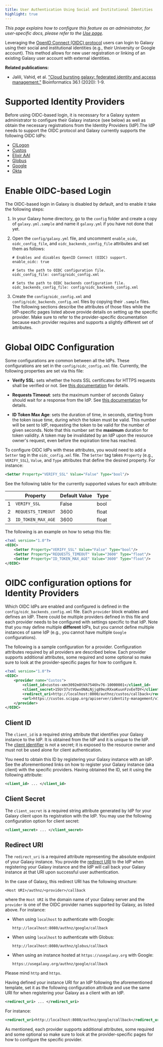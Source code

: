 ```yaml
---
title: User Authentication Using Social and Institutional Identities
highlight: true
---
```


_This page explains how to configure this feature as an administrator,
for user-specific docs, please refer to the [Use page](/src/authnz/use/oidc/index.md)._

Leveraging the [OpenID Connect (OIDC)
protocol](https://developer.okta.com/blog/2019/10/21/illustrated-guide-to-oauth-and-oidc)
users can login to Galaxy using their social and institutional identities
(e.g., their University or Google account). This method allows for new user
registration or linking of an existing Galaxy user account with external
identities.


**Related publications:**
- Jalili, Vahid, et al. ["Cloud bursting galaxy: federated identity and access management."](https://doi.org/10.1093/bioinformatics/btz472) Bioinformatics 36.1 (2020): 1-9.


# Supported Identity Providers

Before using OIDC-based login, it is necessary for a Galaxy system
administrator to configure their Galaxy instance (see below) as well as obtain
the necessary registrations from the Identity Providers (IdP).The IdP needs to
support the OIDC protocol and Galaxy currently supports the following OIDC
IdPs:

- [CILogon](/src/authnz/config/oidc/idps/cilogon/index.md)
- [Custos](/src/authnz/config/oidc/idps/custos/index.md)
- [Elixir AAI](/src/authnz/config/oidc/idps/elixir-aai/index.md)
- [Globus](/src/authnz/config/oidc/idps/globus/index.md)
- [Google](/src/authnz/config/oidc/idps/google/index.md)
- [Okta](/src/authnz/config/oidc/idps/okta/index.md)


# Enable OIDC-based Login

The OIDC-based login in Galaxy is disabled by default, and to enable it take
the following steps:

1. In your Galaxy home directory, go to the `config` folder and create a copy
of `galaxy.yml.sample` and name it `galaxy.yml` if you have not done that yet.

2. Open the `config/galaxy.yml` file, and uncomment `enable_oidc`,
   `oidc_config_file`, and `oidc_backends_config_file` attributes and set them
   as follows:

    ```
    # Enables and disables OpenID Connect (OIDC) support.
    enable_oidc: true

    # Sets the path to OIDC configuration file.
    oidc_config_file: config/oidc_config.xml

    # Sets the path to OIDC backends configuration file.
    oidc_backends_config_file: config/oidc_backends_config.xml
    ```

3. Create the `config/oidc_config.xml` and `config/oidc_backends_config.xml`
   files by copying their `.sample` files. The following sections describe the
   attributes of those files while the IdP-specific pages listed above provide
   details on setting up the specific provider. Make sure to refer to the
   provider-specific documentation because each provider requires and supports
   a slightly different set of attributes.


# Global OIDC Configuration

Some configurations are common between all the IdPs. These configurations are
set in the `config/oidc_config.xml` file. Currently, the following properties
are set via this file:

- **Verify SSL**: sets whether the hosts SSL certificates for HTTPS requests
  shall be verified or not. See [this
  documentation](http://docs.python-requests.org/en/v1.0.4/user/advanced/#ssl-cert-verification)
  for details.

- **Requests Timeout**: sets the maximum number of seconds Galaxy should wait
  for a response from the IdP. See [this
  documentation](http://docs.python-requests.org/en/master/user/advanced/#timeouts)
  for details.

- **ID Token Max Age**: sets the duration of time, in seconds, starting from
  the token issue time, during which the token must be valid. This number will
  be sent to IdP, requesting the token to be valid for the number of given
  seconds. Note that this number set the **maximum** duration for token
  validity. A token may be invalidated by an IdP upon the resource owner's
  request, even before the expiration time has reached.


To configure OIDC IdPs with these attributes, you would need to add a `Setter`
tag in the `oidc_config.xml` file. The `Setter` tag takes `Property` (e.g.,
`VERIFY_SSL`), `Value`, and `Type` attributes that define the desired property.
For instance:

```xml
<Setter Property="VERIFY_SSL" Value="False" Type="bool"/>
```

See the following table for the currently supported values for each attribute:

|   | Property           | Default Value | Type  |
|---|--------------------|---------------|-------|
| 1 | `VERIFY_SSL`       | False         | bool  |
| 2 | `REQUESTS_TIMEOUT` | 3600          | float |
| 3 | `ID_TOKEN_MAX_AGE` | 3600          | float |


The following is an example on how to setup this file:

```xml
<?xml version="1.0"?>
<OIDC>
    <Setter Property="VERIFY_SSL" Value="False" Type="bool"/>
    <Setter Property="REQUESTS_TIMEOUT" Value="3600" Type="float"/>
    <Setter Property="ID_TOKEN_MAX_AGE" Value="3600" Type="float"/>
</OIDC>
```


# OIDC configuration options for Identity Providers

Which OIDC IdPs are enabled and configured is defined in the
`config/oidc_backends_config.xml` file. Each `provider` block enables and
defines an IdP. There could be multiple providers defined in this file and each
provider needs to be configured with settings specific to that IdP. Note that you may
define multiple **different** IdPs, but you cannot define multiple instances of
same IdP (e.g., you cannot have multiple `Google` configurations).

The following is a sample configuration for a provider. Configuration
attributes required by all providers are described below. Each provider
supports additional attributes, some required and some optional so make sure to
look at the provider-specific pages for how to configure it.

```xml
<?xml version="1.0"?>
<OIDC>
    <provider name="Custos">
        <client_id>custos-xmn3092m8tkh7546hv76-10000001</client_id>
        <client_secret>15Ur37stVGwvONALNjjq89ezRXxoKuunFzvEeTDY</client_secret>
        <redirect_uri>http://localhost:8000/authnz/custos/callback</redirect_uri>
        <url>https://custos.scigap.org/apiserver/identity-management/v1.0.0/.well-known/openid-configuration</url>
    </provider>
</OIDC>
```

## Client ID

The `client_id` is a required string attribute that identifies your Galaxy
instance to the IdP. It is obtained from the IdP and it is unique to the IdP.
The [client identifier](https://tools.ietf.org/html/rfc6749#section-2.2) is not
a secret; it is exposed to the resource owner and must not be used alone for
client authentication.

You need to obtain this ID by registering your Galaxy instance with an IdP. See
the aforementioned links on how to register your Galaxy instance (aka client)
with the specific providers. Having obtained the ID, set it using the following
attribute:

```xml
<client_id> ... </client_id>
```

## Client Secret

The `client_secret` is a required string attribute generated by IdP for your
Galaxy client upon its registration with the IdP. You may use the following
configuration option for client secret:

```xml
<client_secret> ... </client_secret>
```

## Redirect URI

The `redirect_uri` is a required attribute representing the absolute endpoint
of your Galaxy instance. You provide the [redirect
URI](https://tools.ietf.org/html/rfc6749#section-3.1.2) to the IdP when
registering your Galaxy instance and the IdP will call back your Galaxy
instance at that URI upon successful user authentication.

In the case of Galaxy, this redirect URI has the following structure:

```
<Host URI>/authnz/<provider>/callback
```

where the `Host URI` is the domain name of your Galaxy server and the
`provider` is one of the OIDC provider names supported by Galaxy, as listed
above. For instance:

- When using `localhost` to authenticate with Google:

    ```
    http://localhost:8080/authnz/google/callback
    ```

- When using `localhost` to authenticate with Globus:

    ```
    http://localhost:8080/authnz/globus/callback
    ```

- When using an instance hosted at `https://usegalaxy.org` with Google:

    ```
    https://usegalaxy.org/authnz/google/callback
    ```

Please mind `http` and `https`.

Having defined your instance URI for an IdP following the aforementioned
template, set it as the following configuration attribute and use the same URI
for when registering your Galaxy as a client with an IdP.

```xml
<redirect_uri> ... </redirect_uri>
```

For instance:

```xml
<redirect_uri>http://localhost:8080/authnz/google/callback</redirect_uri>
```

As mentioned, each provider supports additional attributes, some required and
some optional so make sure to look at the provider-specific pages for how to
configure the specific provider.
